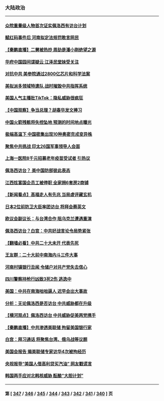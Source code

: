 ### 大陆政治
---
#### [众院重量级人物首次证实佩洛西有访台计划](../../pages/ncid277/n13790372.md) 
#### [赋红码事件后 河南拟定法规罚敢言网民](../../pages/ncid277/n13790365.md) 
#### [【秦鹏直播】二舅被热炒 周劼是潘小刚绝望之源](../../pages/ncid277/n13790389.md) 
#### [华府中国园间谍疑云 江泽民堂妹受关注](../../pages/ncid277/n13790180.md) 
#### [对抗中共 美参院通过2800亿芯片和科学法案](../../pages/ncid277/n13790299.md) 
#### [美拟派多领域特遣队 战时摧毁中共指挥系统](../../pages/ncid277/n13790295.md) 
#### [美国人气主播批TikTok：隐私威胁很疯狂](../../pages/ncid277/n13790194.md) 
#### [【中国观察】争当总理？胡春华发文捧习](../../pages/ncid277/n13789920.md) 
#### [中国火箭残骸将失控坠地 预测的时间地点曝光](../../pages/ncid277/n13790215.md) 
#### [极端高温下 中国密集出现10种奥密克戎变异株](../../pages/ncid277/n13790214.md) 
#### [聚焦中共挑战 印太26国军事领导人会面](../../pages/ncid277/n13790193.md) 
#### [上海一医院8千元招募老年疫苗受试者 引热议](../../pages/ncid277/n13790026.md) 
#### [佩洛西访台？ 美中国防部彼此表态](../../pages/ncid277/n13790021.md) 
#### [江西炫富国企员工被停职 全家拥6套房2商铺](../../pages/ncid277/n13789862.md) 
#### [【新闻看点】高福走人有先兆 当局虚评藏玄机](../../pages/ncid277/n13789564.md) 
#### [日本2位前防卫大臣率团访台 将拜会蔡英文](../../pages/ncid277/n13789838.md) 
#### [欧议会副议长：与台湾合作 阻乌克兰遭遇重演](../../pages/ncid277/n13789753.md) 
#### [佩洛西访台？白宫：中共好战言论令局势紧张](../../pages/ncid277/n13789687.md) 
#### [【翻墙必看】中共二十大未开 代表先死](../../pages/ncid277/n13789677.md) 
#### [王友群：二十大前中南海内斗三件大事](../../pages/ncid277/n13789729.md) 
#### [河南村镇银行丑闻 令储户对共产党失去信心](../../pages/ncid277/n13789619.md) 
#### [四川警察持枪行凶致3死2伤 逃逸中](../../pages/ncid277/n13789724.md) 
#### [美国：中共在南海咄咄逼人 迟早会出大事故](../../pages/ncid277/n13789655.md) 
#### [分析：无论佩洛西是否访台 中共威胁都在升级](../../pages/ncid277/n13789534.md) 
#### [【横河观点】佩洛西访台 中共威胁促美两党携手](../../pages/ncid277/n13789610.md) 
#### [【秦鹏直播】中共渗透美联储 拘留美国银行家](../../pages/ncid277/n13789607.md) 
#### [白宫：拜习通话 将聚焦台湾、俄乌战等议题](../../pages/ncid277/n13789569.md) 
#### [美国会报告 揭美联储专家访华4次被拘经历](../../pages/ncid277/n13789570.md) 
#### [央视报导“美国人借高利贷买汽油” 网友戳谎言](../../pages/ncid277/n13789551.md) 
#### [韩国两手应对北韩核威胁 酝酿“大胆计划”](../../pages/ncid277/n13789562.md) 

---
#### 第 [ [347](./347.md) / [346](./346.md) / [345](./345.md) / [344](./344.md) / [343](./343.md) / [342](./342.md) / [341](./341.md) / [340](./340.md) ] 页
